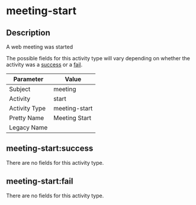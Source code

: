 meeting-start
=============

Description
-----------
A web meeting was started

The possible fields for this activity type will vary depending on whether the activity was a [success](#meeting-startsuccess) or a [fail](#meeting-startfail).

| Parameter     | Value         |
| ------------- | ------------- |
| Subject       | meeting       |
| Activity      | start         |
| Activity Type | meeting-start |
| Pretty Name   | Meeting Start |
| Legacy Name   |               |

meeting-start:success
---------------------

There are no fields for this activity type.


meeting-start:fail
------------------

There are no fields for this activity type.
